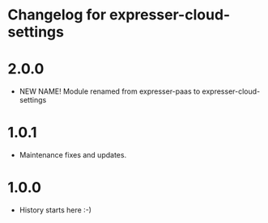 # Changelog for expresser-cloud-settings

2.0.0
=====
* NEW NAME! Module renamed from expresser-paas to expresser-cloud-settings

1.0.1
=====
* Maintenance fixes and updates.

1.0.0
=====
* History starts here :-)
